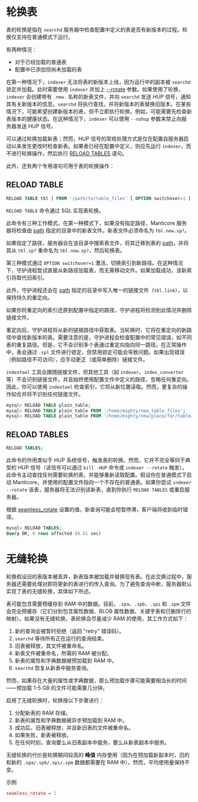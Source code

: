 # 轮换表

表的轮换是指在 `searchd` 服务器中检查配置中定义的表是否有新版本的过程。轮换仅支持在普通模式下运行。

有两种情况：

- 对于已经加载的普通表
- 配置中已添加但尚未加载的表

在第一种情况下，`indexer` 无法将表的新版本上线，因为运行中的副本被 `searchd` 锁定并加载。此时需要使用 `indexer` 并加上 [--rotate](../../Data_creation_and_modification/Adding_data_from_external_storages/Plain_tables_creation.md#Indexer-command-line-arguments) 参数。如果使用了轮换，`indexer` 会创建带有 `.new.` 名称的新表文件，并向 `searchd` 发送 *HUP* 信号，通知其有关新版本的信息。`searchd` 将执行查找，并将新版本的表替换旧版本。在某些情况下，可能希望创建新版本的表，但不立即执行轮换。例如，可能需要先检查新表版本的健康状态。在这种情况下，`indexer` 可以使用 `--nohup` 参数来禁止向服务器发送 HUP 信号。

可以通过轮换加载新表；然而，HUP 信号的常规处理方式是仅在配置自服务器启动以来发生更改时检查新表。如果表已经在配置中定义，则应先运行 `indexer`，而不进行轮换操作，然后执行 [RELOAD TABLES](../../Data_creation_and_modification/Adding_data_from_external_storages/Rotating_a_table.md#RELOAD-TABLES) 语句。

此外，还有两个专用语句可用于表的轮换操作：

## RELOAD TABLE

```sql
RELOAD TABLE tbl [ FROM '/path/to/table_files' [ OPTION switchover=1 ] ];
```

`RELOAD TABLE` 命令通过 SQL 实现表轮换。

此命令有三种工作模式。在第一种模式下，如果没有指定路径，Manticore 服务器将检查由 [path](../../Creating_a_table/Local_tables/Plain_and_real-time_table_settings.md#path) 指定的目录中的新表文件。新表文件必须命名为 `tbl.new.sp?`。

如果指定了路径，服务器会在该目录中搜索表文件，将其迁移到表的 [path](../../Creating_a_table/Local_tables/Plain_and_real-time_table_settings.md#path)，并将其从 `tbl.sp?` 重命名为 `tbl.new.sp?`，然后轮换表。

第三种模式通过 `OPTION switchover=1` 激活，切换索引到新路径。在这种情况下，守护进程尝试直接从新路径加载表，而无需移动文件。如果加载成功，该新索引将取代旧索引。

此外，守护进程还会在 [path](../../Creating_a_table/Local_tables/Plain_and_real-time_table_settings.md#path) 指定的目录中写入唯一的链接文件（`tbl.link`），以保持持久的重定向。

如果你将重定向的索引还原到配置中指定的路径，守护进程将检测到此情况并删除链接文件。

重定向后，守护进程将从新的链接路径中获取表。当轮换时，它将在重定向的新路径中查找新版本的表。需要注意的是，守护进程会检查配置中的常见错误，如不同表的重复路径。但是，它不会识别多个表通过重定向指向同一路径。在正常操作中，表会通过 `.spl` 文件进行锁定，但禁用锁定可能会导致问题。如果出现错误（例如路径不可访问），应手动更正（或简单删除）链接文件。

`indextool` 工具会跟随链接文件，但其他工具（如 `indexer`、`index_converter` 等）不会识别链接文件，并且始终使用配置文件中定义的路径，忽略任何重定向。因此，你可以使用 `indextool` 检查索引，它将从新位置读取。然而，更复杂的操作如合并将不识别任何链接文件。

```sql
mysql> RELOAD TABLE plain_table;
mysql> RELOAD TABLE plain_table FROM '/home/mighty/new_table_files';
mysql> RELOAD TABLE plain_table FROM '/home/mighty/new/place/for/table/table_files' OPTION switchover=1;
```

## RELOAD TABLES

```sql
RELOAD TABLES;
```

此命令的作用类似于 HUP 系统信号，触发表的轮换。然而，它并不完全等同于典型的 HUP 信号（该信号可以通过 `kill -HUP` 命令或 `indexer --rotate` 触发）。此命令主动查找任何需要轮换的表，并能够重新读取配置。假设你在普通模式下启动 Manticore，并使用的配置文件指向一个不存在的普通表。如果你尝试 `indexer --rotate` 该表，服务器将无法识别该新表，直到你执行 `RELOAD TABLES` 或重启服务器。

根据 [seamless_rotate](../../Server_settings/Searchd.md#seamless_rotate) 设置的值，新查询可能会短暂停滞，客户端将收到临时错误。

```sql
mysql> RELOAD TABLES;
Query OK, 0 rows affected (0.01 sec)
```

# 无缝轮换

轮换假设旧的表版本被丢弃，新表版本被加载并替换现有表。在此交换过程中，服务器还需要处理对即将更新的表进行的传入查询。为了避免查询中断，服务器默认实现了表的无缝轮换，具体如下所述。

表可能包含需要预缓存到 RAM 中的数据。目前，`.spa`、`.spb`、`.spi` 和 `.spm` 文件会完全预缓存（它们分别包含属性数据、BLOB 属性数据、关键字表和已删除行的映射）。如果没有无缝轮换，表轮换会尽量减少 RAM 的使用，其工作方式如下：

1. 新的查询会被暂时拒绝（返回 "retry" 错误码）。
2. `searchd` 等待所有正在运行的查询结束。
3. 旧表被释放，其文件被重命名。
4. 新表文件被重命名，所需的 RAM 被分配。
5. 新表的属性和字典数据被预加载到 RAM 中。
6. `searchd` 恢复从新表中服务查询。

然而，如果存在大量的属性或字典数据，那么预加载步骤可能需要相当长的时间——预加载 1-5 GB 的文件可能需要几分钟。

启用了无缝轮换时，轮换按以下步骤进行：

1. 分配新表的 RAM 存储。
2. 新表的属性和字典数据被异步预加载到 RAM 中。
3. 成功后，旧表被释放，并且新旧表的文件被重命名。
4. 如果失败，新表被释放。
5. 在任何时刻，查询要么从旧表副本中服务，要么从新表副本中服务。

无缝轮换的代价是轮换期间较高的 **峰值** 内存使用（因为在预加载新副本时，旧的和新的 `.spa/.spb/.spi/.spm` 数据都需要在 RAM 中）。然而，平均使用量保持不变。

示例

```ini
seamless_rotate = 1
```
<!-- proofread -->
